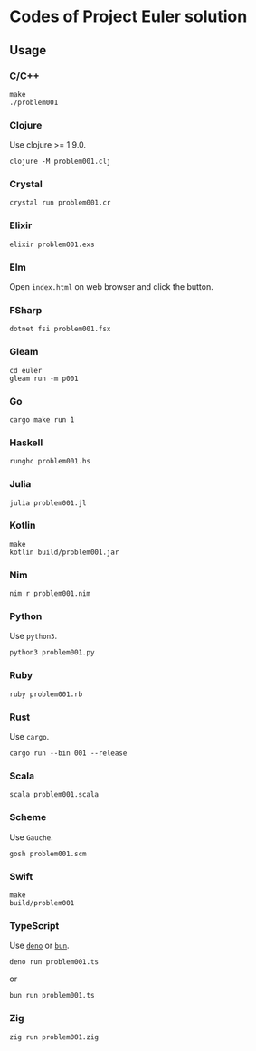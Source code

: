 # Codes of Project Euler solution

## Usage

### C/C++

```shell
make
./problem001
```

### Clojure

Use clojure >= 1.9.0.

```shell
clojure -M problem001.clj
```

### Crystal

```shell
crystal run problem001.cr
```

### Elixir

```shell
elixir problem001.exs
```

### Elm

Open `index.html` on web browser and click the button.

### FSharp

```shell
dotnet fsi problem001.fsx
```

### Gleam

```shell
cd euler
gleam run -m p001
```

### Go

```shell
cargo make run 1
```

### Haskell

```shell
runghc problem001.hs
```

### Julia

```shell
julia problem001.jl
```

### Kotlin

```shell
make
kotlin build/problem001.jar
```

### Nim

```shell
nim r problem001.nim
```

### Python

Use `python3`.

```shell
python3 problem001.py
```

### Ruby

```shell
ruby problem001.rb
```

### Rust

Use `cargo`.

```shell
cargo run --bin 001 --release
```

### Scala

```shell
scala problem001.scala
```

### Scheme

Use `Gauche`.

```shell
gosh problem001.scm
```

### Swift

```shell
make
build/problem001
```

### TypeScript

Use [`deno`](https://deno.land/) or [`bun`](https://bun.sh/).

```shell
deno run problem001.ts
```

or

```shell
bun run problem001.ts
```

### Zig

```shell
zig run problem001.zig
```

